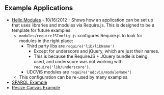 ## Example Applications

 * [Hello Modules](./examples/helloModules) - 10/16/2012 - Shows how 
   an application can be set up that uses libraries and modules via
   Require.js. This is designed to be a template for future examples.
    * `modules/requireJSConfig.js` configures Require.js to look for modules 
      in the right place:
        * Third party libs are `require('lib/libName')`
          * Except for underscore and jQuery, which are just their names.
          * This is because the RequireJS + JQuery bundle is being used,
            and underscore was not working with `require('lib/underscore')`.
        * UDCViS modules are `require('udcvis/moduleName')`
    * This configuration can be re-used by many examples.
 * [SPARQL Example](./examples/SPARQLExample)
 * [Resize Canvas Example](./examples/resizeCanvas)
